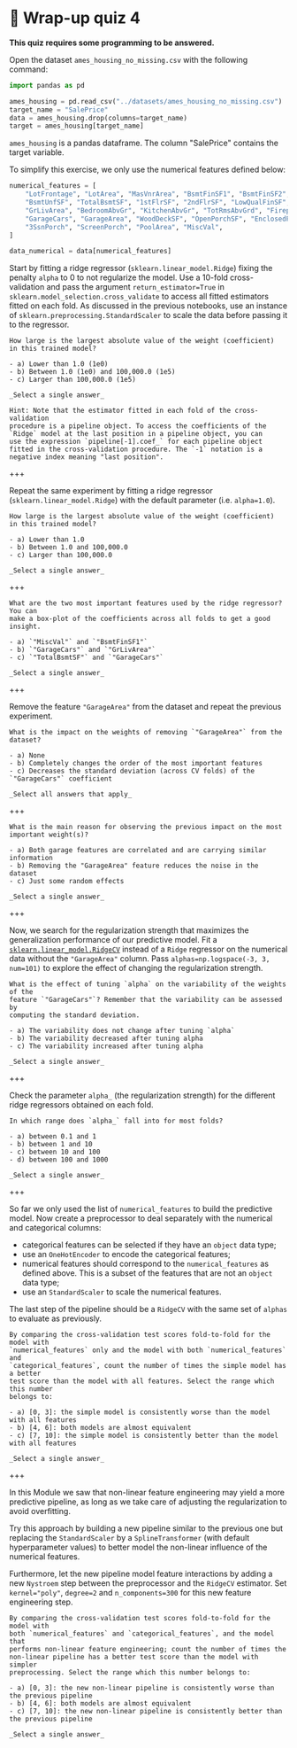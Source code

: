 # 🏁 Wrap-up quiz 4

**This quiz requires some programming to be answered.**

Open the dataset `ames_housing_no_missing.csv` with the following command:

```python
import pandas as pd

ames_housing = pd.read_csv("../datasets/ames_housing_no_missing.csv")
target_name = "SalePrice"
data = ames_housing.drop(columns=target_name)
target = ames_housing[target_name]
```

`ames_housing` is a pandas dataframe. The column "SalePrice" contains the
target variable.

To simplify this exercise, we only use the numerical features defined below:

```python
numerical_features = [
    "LotFrontage", "LotArea", "MasVnrArea", "BsmtFinSF1", "BsmtFinSF2",
    "BsmtUnfSF", "TotalBsmtSF", "1stFlrSF", "2ndFlrSF", "LowQualFinSF",
    "GrLivArea", "BedroomAbvGr", "KitchenAbvGr", "TotRmsAbvGrd", "Fireplaces",
    "GarageCars", "GarageArea", "WoodDeckSF", "OpenPorchSF", "EnclosedPorch",
    "3SsnPorch", "ScreenPorch", "PoolArea", "MiscVal",
]

data_numerical = data[numerical_features]
```

Start by fitting a ridge regressor (`sklearn.linear_model.Ridge`) fixing the
penalty `alpha` to 0 to not regularize the model.
Use a 10-fold cross-validation and pass the argument `return_estimator=True` in
`sklearn.model_selection.cross_validate` to access all fitted estimators fitted
on each fold. As discussed in the previous notebooks, use an instance of
`sklearn.preprocessing.StandardScaler` to scale the data before passing it to
the regressor.

```{admonition} Question
How large is the largest absolute value of the weight (coefficient)
in this trained model?

- a) Lower than 1.0 (1e0)
- b) Between 1.0 (1e0) and 100,000.0 (1e5)
- c) Larger than 100,000.0 (1e5)

_Select a single answer_

Hint: Note that the estimator fitted in each fold of the cross-validation
procedure is a pipeline object. To access the coefficients of the
`Ridge` model at the last position in a pipeline object, you can
use the expression `pipeline[-1].coef_` for each pipeline object
fitted in the cross-validation procedure. The `-1` notation is a
negative index meaning "last position".
```

+++

Repeat the same experiment by fitting a ridge regressor
(`sklearn.linear_model.Ridge`) with the default parameter (i.e. `alpha=1.0`).

```{admonition} Question
How large is the largest absolute value of the weight (coefficient)
in this trained model?

- a) Lower than 1.0
- b) Between 1.0 and 100,000.0
- c) Larger than 100,000.0

_Select a single answer_
```

+++

```{admonition} Question
What are the two most important features used by the ridge regressor? You can
make a box-plot of the coefficients across all folds to get a good insight.

- a) `"MiscVal"` and `"BsmtFinSF1"`
- b) `"GarageCars"` and `"GrLivArea"`
- c) `"TotalBsmtSF"` and `"GarageCars"`

_Select a single answer_
```

+++

Remove the feature `"GarageArea"` from the dataset and repeat the previous
experiment.

```{admonition} Question
What is the impact on the weights of removing `"GarageArea"` from the dataset?

- a) None
- b) Completely changes the order of the most important features
- c) Decreases the standard deviation (across CV folds) of the `"GarageCars"` coefficient

_Select all answers that apply_
```

+++

```{admonition} Question
What is the main reason for observing the previous impact on the most
important weight(s)?

- a) Both garage features are correlated and are carrying similar information
- b) Removing the "GarageArea" feature reduces the noise in the dataset
- c) Just some random effects

_Select a single answer_
```

+++

Now, we search for the regularization strength that maximizes the
generalization performance of our predictive model. Fit a
[`sklearn.linear_model.RidgeCV`](https://scikit-learn.org/stable/modules/generated/sklearn.linear_model.RidgeCV.html)
instead of a `Ridge` regressor on the numerical data without the `"GarageArea"`
column. Pass `alphas=np.logspace(-3, 3, num=101)` to explore the effect of
changing the regularization strength.

```{admonition} Question
What is the effect of tuning `alpha` on the variability of the weights of the
feature `"GarageCars"`? Remember that the variability can be assessed by
computing the standard deviation.

- a) The variability does not change after tuning `alpha`
- b) The variability decreased after tuning alpha
- c) The variability increased after tuning alpha

_Select a single answer_
```

+++

Check the parameter `alpha_` (the regularization strength) for the different
ridge regressors obtained on each fold.

```{admonition} Question
In which range does `alpha_` fall into for most folds?

- a) between 0.1 and 1
- b) between 1 and 10
- c) between 10 and 100
- d) between 100 and 1000

_Select a single answer_
```

+++

So far we only used the list of `numerical_features` to build the predictive
model. Now create a preprocessor to deal separately with the numerical and
categorical columns:

- categorical features can be selected if they have an `object` data type;
- use an `OneHotEncoder` to encode the categorical features;
- numerical features should correspond to the `numerical_features` as defined
  above. This is a subset of the features that are not an `object` data type;
- use an `StandardScaler` to scale the numerical features.

The last step of the pipeline should be a `RidgeCV` with the same set of `alphas`
to evaluate as previously.

```{admonition} Question
By comparing the cross-validation test scores fold-to-fold for the model with
`numerical_features` only and the model with both `numerical_features` and
`categorical_features`, count the number of times the simple model has a better
test score than the model with all features. Select the range which this number
belongs to:

- a) [0, 3]: the simple model is consistently worse than the model with all features
- b) [4, 6]: both models are almost equivalent
- c) [7, 10]: the simple model is consistently better than the model with all features

_Select a single answer_
```

+++

In this Module we saw that non-linear feature engineering may yield a more
predictive pipeline, as long as we take care of adjusting the regularization to
avoid overfitting.

Try this approach by building a new pipeline similar to the previous one but
replacing the `StandardScaler` by a `SplineTransformer` (with default
hyperparameter values) to better model the non-linear influence of the
numerical features.

Furthermore, let the new pipeline model feature interactions by adding a new
`Nystroem` step between the preprocessor and the `RidgeCV` estimator. Set
`kernel="poly"`, `degree=2` and `n_components=300` for this new feature
engineering step.

```{admonition} Question
By comparing the cross-validation test scores fold-to-fold for the model with
both `numerical_features` and `categorical_features`, and the model that
performs non-linear feature engineering; count the number of times the
non-linear pipeline has a better test score than the model with simpler
preprocessing. Select the range which this number belongs to:

- a) [0, 3]: the new non-linear pipeline is consistently worse than the previous pipeline
- b) [4, 6]: both models are almost equivalent
- c) [7, 10]: the new non-linear pipeline is consistently better than the previous pipeline

_Select a single answer_
```
